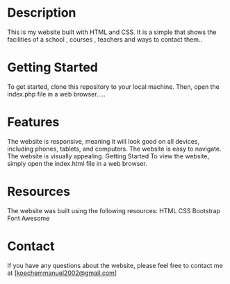 # Description
This is my website built with HTML and CSS. It is a simple that shows the facilities of a school , courses , teachers and ways to contact them..

# Getting Started
To get started, clone this repository to your local machine. Then, open the index.php file in a web browser.....

# Features
The website is responsive, meaning it will look good on all devices, including phones, tablets, and computers.
The website is easy to navigate.
The website is visually appealing.
Getting Started
To view the website, simply open the index.html file in a web browser.



# Resources
The website was built using the following resources:
HTML
CSS
Bootstrap
Font Awesome

# Contact
If you have any questions about the website, please feel free to contact me at [koechemmanuel2002@gmail.com]

